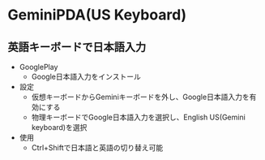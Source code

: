 # GeminiPDA(US Keyboard)

## 英語キーボードで日本語入力

* GooglePlay
  * Google日本語入力をインストール
* 設定
  * 仮想キーボードからGeminiキーボードを外し、Google日本語入力を有効にする
  * 物理キーボードでGoogle日本語入力を選択し、English US(Gemini keyboard)を選択
* 使用
  * Ctrl+Shiftで日本語と英語の切り替え可能
    
